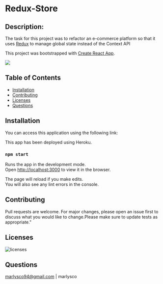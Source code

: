 # Redux-Store

 ## Description:
The task for this project was to refactor an e-commerce platform so that it uses [Redux](https://redux.js.org/) to manage global state instead of the Context API

 This project was bootstrapped with [Create React App](https://github.com/facebook/create-react-app).
 
 <img src="./src/homeTop/"></img>
 
 ## Table of Contents
- [Installation](#Installation)
- [Contributing](#Contributing)
- [Licenses](#Licenses)
- [Questions](#Questions)


 ## Installation
You can access this application using the following link: 

This app has been deployed using Heroku.

### `npm start`

Runs the app in the development mode.\
Open [http://localhost:3000](http://localhost:3000) to view it in the browser.

The page will reload if you make edits.\
You will also see any lint errors in the console.


 ## Contributing
 Pull requests are welcome. For major changes, please open an issue first to discuss what you would like to change.Please make sure to update tests as appropriate."

 ## Licenses
 ![licenses](https://img.shields.io/badge/License-MIT-green.svg "License Badge")

 ## Questions
 marlysco94@gmail.com | marlysco


